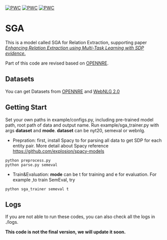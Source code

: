 [![PWC](https://img.shields.io/endpoint.svg?url=https://paperswithcode.com/badge/downstream-model-design-of-pre-trained/relation-extraction-on-nyt)](https://paperswithcode.com/sota/relation-extraction-on-nyt?p=downstream-model-design-of-pre-trained)
[![PWC](https://img.shields.io/endpoint.svg?url=https://paperswithcode.com/badge/downstream-model-design-of-pre-trained/relation-extraction-on-semeval-2010-task-8)](https://paperswithcode.com/sota/relation-extraction-on-semeval-2010-task-8?p=downstream-model-design-of-pre-trained)
[![PWC](https://img.shields.io/endpoint.svg?url=https://paperswithcode.com/badge/downstream-model-design-of-pre-trained/relation-extraction-on-webnlg)](https://paperswithcode.com/sota/relation-extraction-on-webnlg?p=downstream-model-design-of-pre-trained)
# SGA

This is a model called SGA for Relation Extraction, supporting paper [*Enhancing Relation Extraction using Multi-Task Learning with SDP evidence*.](https://arxiv.org/)

Part of this code are revised based on [OPENNRE](https://github.com/thunlp/OpenNRE).

## Datasets

You can get Datasets from [OPENNRE](https://github.com/thunlp/OpenNRE) and [WebNLG 2.0](https://gitlab.com/shimorina/webnlg-dataset/tree/master/release_v2)

## Getting Start
 
Set your own paths in example/configs.py, including pre-trained model path, root path of data and output name.
Run example/sga_trainer.py with args **dataset** and **mode**. **dataset** can be nyt20, semeval or webnlg.

* Prepration:  first, install Spacy to for parsing all data to get SDP for each entity pair. More detail about Spacy reference https://github.com/explosion/spacy-models

 ```
python preprocess.py
python parse.py semeval
```

* Train&Evaluation: **mode** can be t for training and e for evaluation. For example ,to train SemEval, try
 ```
python sga_trainer semeval t
```

## Logs

If you are not able to run these codes, you can also check all the logs in ./logs.

**This code is not the final version, we will update it soon.**